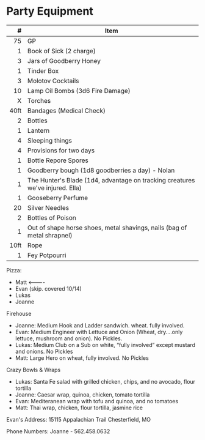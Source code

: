 
# Party Equipment

\#   | Item
--:  | ---------
75   | GP
1    | Book of Sick (2 charge)
3    | Jars of Goodberry Honey
1    | Tinder Box
3    | Molotov Cocktails
10   | Lamp Oil Bombs (3d6 Fire Damage)
X    | Torches
40ft | Bandages (Medical Check)
2    | Bottles
1    | Lantern
4    | Sleeping things
4    | Provisions for two days
1    | Bottle Repore Spores
1    | Goodberry bough (1d8 goodberries a day) - Nolan
1    | The Hunter's Blade (1d4, advantage on tracking creatures we've injured. Ella)
1    | Gooseberry Perfume
20   | Silver Needles
2    | Bottles of Poison
1    | Out of shape horse shoes, metal shavings, nails  (bag of metal shrapnel)
10ft | Rope
1    | Fey Potpourri


Pizza:
- Matt <---- 
- Evan (skip. covered 10/14) 
- Lukas 
- Joanne 

Firehouse
- Joanne: Medium Hook and Ladder sandwich. wheat. fully involved.
- Evan: Medium Engineer with Lettuce and Onion (Wheat, dry....only lettuce, mushroom and onion). No Pickles. 
- Lukas: Medium Club on a Sub on white, “fully involved” except mustard and onions. No Pickles
- Matt: Large Hero on wheat, fully involved. No Pickles

Crazy Bowls & Wraps
- Lukas: Santa Fe salad with grilled chicken, chips, and no avocado, flour tortilla
- Joanne: Caesar wrap, quinoa, chicken, tomato tortilla
- Evan: Mediteranean wrap with tofu and quinoa, and no tomatoes
- Matt: Thai wrap, chicken, flour tortilla, jasmine rice

Evan's Address:
15115 Appalachian Trail
Chesterfield, MO

Phone Numbers:
Joanne - 562.458.0632

